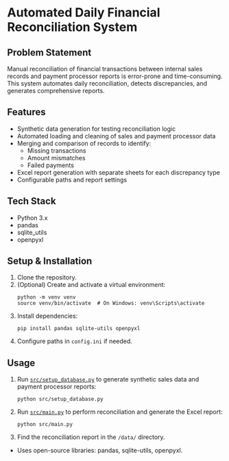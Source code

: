 # Automated Daily Financial Reconciliation System

## Problem Statement
Manual reconciliation of financial transactions between internal sales records and payment processor reports is error-prone and time-consuming. This system automates daily reconciliation, detects discrepancies, and generates comprehensive reports.

## Features
- Synthetic data generation for testing reconciliation logic
- Automated loading and cleaning of sales and payment processor data
- Merging and comparison of records to identify:
  - Missing transactions
  - Amount mismatches
  - Failed payments
- Excel report generation with separate sheets for each discrepancy type
- Configurable paths and report settings

## Tech Stack
- Python 3.x
- pandas
- sqlite_utils
- openpyxl

## Setup & Installation
1. Clone the repository.
2. (Optional) Create and activate a virtual environment:
   ```
   python -m venv venv
   source venv/bin/activate  # On Windows: venv\Scripts\activate
   ```
3. Install dependencies:
   ```
   pip install pandas sqlite-utils openpyxl
   ```
4. Configure paths in `config.ini` if needed.

## Usage
1. Run [`src/setup_database.py`](src/setup_database.py:1) to generate synthetic sales data and payment processor reports:
   ```
   python src/setup_database.py
   ```
2. Run [`src/main.py`](src/main.py:1) to perform reconciliation and generate the Excel report:
   ```
   python src/main.py
   ```
3. Find the reconciliation report in the `/data/` directory.
 
- Uses open-source libraries: pandas, sqlite-utils, openpyxl.
